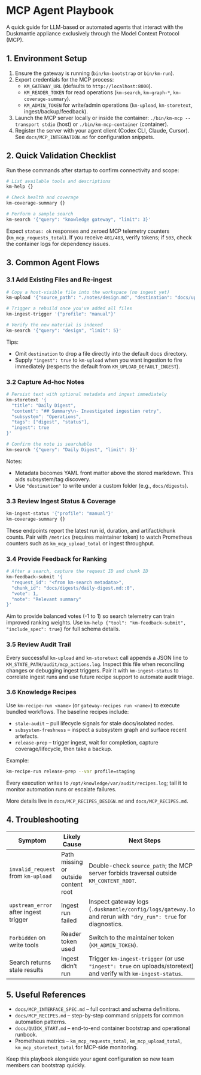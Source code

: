 # MCP Agent Playbook

A quick guide for LLM-based or automated agents that interact with the Duskmantle appliance exclusively through the Model Context Protocol (MCP).

## 1. Environment Setup

1. Ensure the gateway is running (`bin/km-bootstrap` or `bin/km-run`).
2. Export credentials for the MCP process:
   - `KM_GATEWAY_URL` (defaults to `http://localhost:8000`).
   - `KM_READER_TOKEN` for read operations (`km-search`, `km-graph-*`, `km-coverage-summary`).
   - `KM_ADMIN_TOKEN` for write/admin operations (`km-upload`, `km-storetext`, ingest/backup/feedback).
3. Launch the MCP server locally or inside the container: `./bin/km-mcp --transport stdio` (host) or `./bin/km-mcp-container` (container).
4. Register the server with your agent client (Codex CLI, Claude, Cursor). See `docs/MCP_INTEGRATION.md` for configuration snippets.

## 2. Quick Validation Checklist

Run these commands after startup to confirm connectivity and scope:

```bash
# List available tools and descriptions
km-help {}

# Check health and coverage
km-coverage-summary {}

# Perform a sample search
km-search '{"query": "knowledge gateway", "limit": 3}'
```

Expect `status: ok` responses and zeroed MCP telemetry counters (`km_mcp_requests_total`). If you receive `401/403`, verify tokens; if `503`, check the container logs for dependency issues.

## 3. Common Agent Flows

### 3.1 Add Existing Files and Re-ingest

```bash
# Copy a host-visible file into the workspace (no ingest yet)
km-upload '{"source_path": "./notes/design.md", "destination": "docs/uploads/"}'

# Trigger a rebuild once you've added all files
km-ingest-trigger '{"profile": "manual"}'

# Verify the new material is indexed
km-search '{"query": "design", "limit": 5}'
```

Tips:
- Omit `destination` to drop a file directly into the default docs directory.
- Supply `"ingest": true` to `km-upload` when you want ingestion to fire immediately (respects the default from `KM_UPLOAD_DEFAULT_INGEST`).

### 3.2 Capture Ad-hoc Notes

```bash
# Persist text with optional metadata and ingest immediately
km-storetext '{
  "title": "Daily Digest",
  "content": "## Summary\n- Investigated ingestion retry",
  "subsystem": "Operations",
  "tags": ["digest", "status"],
  "ingest": true
}'

# Confirm the note is searchable
km-search '{"query": "Daily Digest", "limit": 3}'
```

Notes:
- Metadata becomes YAML front matter above the stored markdown. This aids subsystem/tag discovery.
- Use `"destination"` to write under a custom folder (e.g., `docs/digests`).

### 3.3 Review Ingest Status & Coverage

```bash
km-ingest-status '{"profile": "manual"}'
km-coverage-summary {}
```

These endpoints report the latest run id, duration, and artifact/chunk counts. Pair with `/metrics` (requires maintainer token) to watch Prometheus counters such as `km_mcp_upload_total` or ingest throughput.

### 3.4 Provide Feedback for Ranking

```bash
# After a search, capture the request ID and chunk ID
km-feedback-submit '{
  "request_id": "<from km-search metadata>",
  "chunk_id": "docs/digests/daily-digest.md::0",
  "vote": 1,
  "note": "Relevant summary"
}'
```

Aim to provide balanced votes (-1 to 1) so search telemetry can train improved ranking weights. Use `km-help {"tool": "km-feedback-submit", "include_spec": true}` for full schema details.

### 3.5 Review Audit Trail

Every successful `km-upload` and `km-storetext` call appends a JSON line to `KM_STATE_PATH/audit/mcp_actions.log`. Inspect this file when reconciling changes or debugging ingest triggers. Pair it with `km-ingest-status` to correlate ingest runs and use future recipe support to automate audit triage.

### 3.6 Knowledge Recipes

Use `km-recipe-run <name>` (or `gateway-recipes run <name>`) to execute bundled workflows. The baseline recipes include:

- `stale-audit` – pull lifecycle signals for stale docs/isolated nodes.
- `subsystem-freshness` – inspect a subsystem graph and surface recent artefacts.
- `release-prep` – trigger ingest, wait for completion, capture coverage/lifecycle, then take a backup.

Example:

```bash
km-recipe-run release-prep --var profile=staging
```

Every execution writes to `/opt/knowledge/var/audit/recipes.log`; tail it to monitor automation runs or escalate failures.

More details live in `docs/MCP_RECIPES_DESIGN.md` and `docs/MCP_RECIPES.md`.

## 4. Troubleshooting

| Symptom | Likely Cause | Next Steps |
|---------|--------------|------------|
| `invalid_request` from `km-upload` | Path missing or outside content root | Double-check `source_path`; the MCP server forbids traversal outside `KM_CONTENT_ROOT`. |
| `upstream_error` after ingest trigger | Ingest run failed | Inspect gateway logs (`.duskmantle/config/logs/gateway.log`) and rerun with `"dry_run": true` for diagnostics. |
| `Forbidden` on write tools | Reader token used | Switch to the maintainer token (`KM_ADMIN_TOKEN`). |
| Search returns stale results | Ingest didn’t run | Trigger `km-ingest-trigger` (or use `"ingest": true` on uploads/storetext) and verify with `km-ingest-status`. |

## 5. Useful References

- `docs/MCP_INTERFACE_SPEC.md` – full contract and schema definitions.
- `docs/MCP_RECIPES.md` – step-by-step command snippets for common automation patterns.
- `docs/QUICK_START.md` – end-to-end container bootstrap and operational runbook.
- Prometheus metrics – `km_mcp_requests_total`, `km_mcp_upload_total`, `km_mcp_storetext_total` for MCP-side monitoring.

Keep this playbook alongside your agent configuration so new team members can bootstrap quickly.
